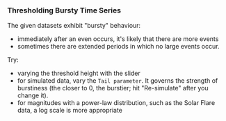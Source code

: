 ### Thresholding Bursty Time Series

The given datasets exhibit "bursty" behaviour:

* immediately after an even occurs, it's likely that there are more events
* sometimes there are extended periods in which no large events occur.

Try:

* varying the threshold height with the slider
* for simulated data, vary the `Tail parameter`. It governs the 
  strength of burstiness (the closer to 0, the burstier; hit "Re-simulate"
  after you change it). 
* for magnitudes with a power-law distribution, such as the Solar Flare
  data, a log scale is more appropriate
